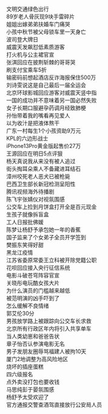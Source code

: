 文明交通绿色出行  
89岁老人骨灰现9块手雷碎片  
姐姐出嫁弟弟扶婚车门痛哭  
小孩中秋节被父母锁车里一天身亡  
波司登大牌日  
威震天发飙怼低素质游客  
打火机与公主裙官宣  
张淇回应在披荆斩棘的哥哥哭  
刷支付宝乘车5折  
输密码前想起酒店反诈海报保住500万  
刘诗雯说这是自己最后一届全运会  
北京环球影城回应游客对威震天竖中指  
一国的成功并不意味着另一国必然失败  
女子长期口服避孕药调月经致肺梗  
孙怡带着我的嘴看再见爱人  
以为收汁是把液体熬干  
广东一村每生1个小孩资助9万元  
KPL的六边形战士  
iPhone13Pro黄金版起售价27万  
王源回应在明日5点评狠  
杨天真说我从来没有被人追过  
街头掏耳朵乘人不备藏进耳结石  
漳州咬死老人恶犬已被枪毙  
巴西卫生部长新冠检测呈阳性  
腾讯视频海外待播剧  
陈飞宇张婧仪对视氛围感  
公交车上捡到月饼盒打开全是百元现金  
生孩子就像拆盲盒  
工人日报批佛媛  
陈梦让杨舒予承包她一年的香蕉  
国子监来了个女弟子全员开学签到  
樊振东笑得好甜  
黑龙江疫情  
江苏省委原常委王立科被开除党籍公职  
花呗回应接入央行征信系统  
电影斗破苍穹阵容官宣  
关晓彤电玩酷女孩大片  
为什么演员的门槛越来越低  
被范明演的凶手吓到了  
怎么缓解不良情绪  
郭艾伦30分  
男孩放学路上被跟踪向公交车长求救  
北京所有行政区年内将引入共享单车  
当人类幼崽和爸爸告状  
章子怡否认参演电影无名  
男子发朋友圈辱骂福建人被拘10天  
厦门2地调整为高风险地区  
烧坏的插座蛋糕  
四六级报名  
点外卖没打包也要收钱  
马思纯彭于晏氛围感  
杨舒予太受欢迎了  
官方通报交警查酒驾直接放行公安局人员  

